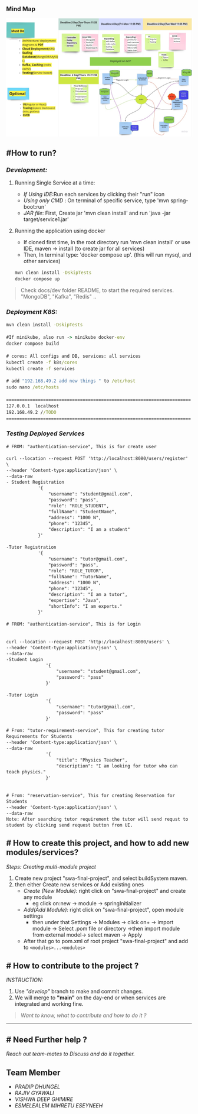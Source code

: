 ### Mind Map

![Mind Map](docs/readme-diagrams/Mind%20MapUploadIt.jpg)

## #How to run?

### _Development:_

1. Running Single Service at a time:
    - _If Using IDE_:Run each services by clicking their "run" icon
    - _Using only CMD_ : On terminal of specific service, type 'mvn spring-boot:run'
    - _JAR file_: First, Create jar 'mvn clean install' and run 'java -jar target/service1.jar'

2. Running the application using docker
    - If cloned first time, In the root directory run 'mvn clean install' or use IDE, maven -> install (to create jar
      for all services)
    - Then, In terminal type: 'docker compose up'. (this will run mysql, and other services)

    ```cmd
   mvn clean install -DskipTests
   docker compose up
   ```

> Check docs/dev folder README, to start the required services. "MongoDB", "Kafka", "Redis" ..

### _Deployment K8S:_

```cmd
mvn clean install -DskipTests

#If minikube, also run -> minikube docker-env
docker compose build 

# cores: All configs and DB, services: all services
kubectl create -f k8s/cores
kubectl create -f services

# add "192.168.49.2 add new things " to /etc/host
sudo nano /etc/hosts

======================================================================
127.0.0.1  localhost
192.168.49.2 //TODO
======================================================================
```

### _Testing Deployed Services_

```
# FROM: "authentication-service", This is for create user

curl --location --request POST 'http://localhost:8080/users/register' \
--header 'Content-type:application/json' \
--data-raw 
- Student Registration
            '{
                "username": "student@gmail.com",
                "password": "pass",
                "role": "ROLE_STUDENT",
                "fullName": "StudentName",
                "address": "1000 N",
                "phone": "12345",
                "description": "I am a student"
            }'

-Tutor Registration
            '{
                "username": "tutor@gmail.com",
                "password": "pass",
                "role": "ROLE_TUTOR",
                "fullName": "TutorName",
                "address": "1000 N",
                "phone": "12345",
                "description": "I am a tutor",
                "expertise": "Java",
                "shortInfo": "I am experts."
            }'

# FROM: "authentication-service", This is for Login


curl --location --request POST 'http://localhost:8080/users' \
--header 'Content-type:application/json' \
--data-raw 
-Student Login
               '{
                   "username": "student@gmail.com",
                   "password": "pass"
               }'

-Tutor Login
               '{
                   "username": "tutor@gmail.com",
                   "password": "pass"
               }'

# From: "tutor-requirement-service", This for creating tutor Requirements for Students
--header 'Content-type:application/json' \
--data-raw 
               '{
                   "title": "Physics Teacher",
                   "description": "I am looking for tutor who can teach physics."
               }'


# From: "reservation-service", This for creating Reservation for Students
--header 'Content-type:application/json' \
--data-raw
Note: After searching tutor requirement the tutor will send requst to student by clicking send request button from UI.       
```


## # How to create this project, and how to add new modules/services?

_Steps: Creating multi-module project_

1. Create new project "swa-final-project", and select buildSystem maven.
2. then either Create new services or Add existing ones
    - _Create (New Module):_ right click on "swa-final-project" and create any module
        - eg click on:new -> module -> springInitializer
    - _Add(Add Module):_ right click on "swa-final-project", open module settings
        - then under that Settings -> Modules -> click on+ -> import module -> Select .pom file or directory ->then
          import module from external model-> select maven -> Apply
    - After that go to pom.xml of root project "swa-final-project" and add to `<modules>...<modules>`

## # How to contribute to the project ?

_INSTRUCTION:_

1. Use _"develop"_ branch to make and commit changes.
2. We will merge to __"main"__ on the day-end or when services are integrated and working fine.

> _Want to know, what to contribute and how to do it ?_

---

## # Need Further help ?

_Reach out team-mates to Discuss and do it together._

## Team Member

- _PRADIP DHUNGEL_
- _RAJIV GYAWALI_
- _VISHWA DEEP GHIMIRE_
- _ESMELEALEM MIHRETU ESEYNEEH_
